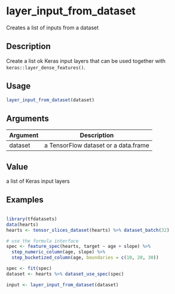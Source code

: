 # layer_input_from_dataset


Creates a list of inputs from a dataset




## Description

Create a list ok Keras input layers that can be used together
with `keras::layer_dense_features()`.





## Usage
```r
layer_input_from_dataset(dataset)
```




## Arguments


Argument      |Description
------------- |----------------
dataset | a TensorFlow dataset or a data.frame





## Value

a list of Keras input layers





## Examples

```r

library(tfdatasets)
data(hearts)
hearts <- tensor_slices_dataset(hearts) %>% dataset_batch(32)

# use the formula interface
spec <- feature_spec(hearts, target ~ age + slope) %>%
  step_numeric_column(age, slope) %>%
  step_bucketized_column(age, boundaries = c(10, 20, 30))

spec <- fit(spec)
dataset <- hearts %>% dataset_use_spec(spec)

input <- layer_input_from_dataset(dataset)

```





